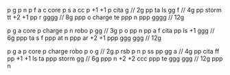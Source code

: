 p g
p n
p f a c core
p s a cc
p +1 +1
p cita g // 2g
pp ta ls gg f // 4g
pp storm tt +2 +1
pp r gggg // 8g
ppp o charge te
ppp n
ppp gggg // 12g

p g a core
p charge
p n robo
p gg // 3g
p o
pp n
pp a f cita
pp ls +1 ggg // 6g
ppp ta s f
ppp at n
ppp ar +2 +1
ppp ggg ggg // 12g

p g a
p core
p charge robo
p o g // 2g
p rsb
p n
p ss
pp gg a // 4g
pp cita ff
pp +1 +1 ls ta
ppp storm gg // 6g
ppp n +2 +2 ccc 
ppp te ggg ggg // 12g
ppp n
